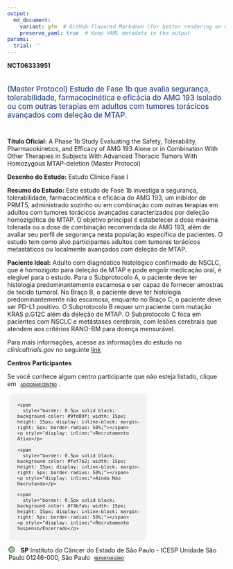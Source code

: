 ```yaml
---
output: 
  md_document:
    variant: gfm  # GitHub-flavored Markdown (for better rendering on GitHub)
    preserve_yaml: true  # Keep YAML metadata in the output
params:
  trial: ''
---
```


<script async src="https://scripts.simpleanalyticscdn.com/latest.js"></script>

**NCT06333951**

<div style="padding: 5px 5px 5px 0px; font-size: 1.20em; font-weight: 500; color: #2E4A7F; text-align: left; margin-bottom: 20px">

(Master Protocol) Estudo de Fase 1b que avalia segurança,
tolerabilidade, farmacocinética e eficácia do AMG 193 isolado ou com
outras terapias em adultos com tumores torácicos avançados com deleção
de MTAP.

</div>

**Título Oficial:** A Phase 1b Study Evaluating the Safety,
Tolerability, Pharmacokinetics, and Efficacy of AMG 193 Alone or in
Combination With Other Therapies in Subjects With Advanced Thoracic
Tumors With Homozygous MTAP-deletion (Master Protocol)

**Desenho do Estudo:** Estudo Clinico Fase I

**Resumo do Estudo:** Este estudo de Fase 1b investiga a segurança,
tolerabilidade, farmacocinética e eficácia do AMG 193, um inibidor de
PRMT5, administrado sozinho ou em combinação com outras terapias em
adultos com tumores torácicos avançados caracterizados por deleção
homozigótica de MTAP. O objetivo principal é estabelecer a dose máxima
tolerada ou a dose de combinação recomendada do AMG 193, além de avaliar
seu perfil de segurança nesta população específica de pacientes. O
estudo tem como alvo participantes adultos com tumores torácicos
metastáticos ou localmente avançados com deleção de MTAP.

**Paciente Ideal:** Adulto com diagnóstico histológico confirmado de
NSCLC, que é homozigoto para deleção de MTAP e pode engolir medicação
oral, é elegível para o estudo. Para o Subprotocolo A, o paciente deve
ter histologia predominantemente escamosa e ser capaz de fornecer
amostras de tecido tumoral. No Braço B, o paciente deve ter histologia
predominantemente não escamosa, enquanto no Braço C, o paciente deve ser
PD-L1 positivo. O Subprotocolo B requer um paciente com mutação KRAS
p.G12C além da deleção de MTAP. O Subprotocolo C foca em pacientes com
NSCLC e metástases cerebrais, com lesões cerebrais que atendem aos
critérios RANO-BM para doença mensurável.

Para mais informações, acesse as informações do estudo no
*clinicaltrials.gov* no seguinte
[link](https://clinicaltrials.gov/ct2/show/NCT06333951)

**Centros Participantes**

Se você conhece algum centro participante que não esteja listado, clique
em
<span style="color: #2E4A7F; margin-left: 2px; padding: 4px; background-color: #f3f2f1; border-radius: 8px; font-weight: 500; font-size: 0.6em"><a
href="https://cancertrialsbr.shinyapps.io/formsapp?study_nct_id=NCT06333951&amp;location_id=N%2FA&amp;location_full_name=N%2FA&amp;form_type=Adicionar%20Centro"
target="_blank">ADICIONAR CENTRO</a></span>.

<div style="margin-bottom: 8px; margin-left: 5px; padding: 8px; max-width: 300px; background-color: #f3f2f1; border-radius: 8px; font-size: 0.9em">

<div style="margin-left: 10px;">

    <span 
      style="border: 0.5px solid black; background-color: #9fd89f; width: 15px; height: 15px; display: inline-block; margin-right: 5px; border-radius: 50%;"></span>
    <p style="display: inline;">Recrutamento Ativo</p>

</div>

<div style="margin-left: 10px;">

    <span 
      style="border: 0.5px solid black; background-color: #fef7b2; width: 15px; height: 15px; display: inline-block; margin-right: 5px; border-radius: 50%;"></span>
    <p style="display: inline;">Ainda Não Recrutando</p>

</div>

<div style="margin-left: 10px;">

    <span 
      style="border: 0.5px solid black; background-color: #f4bfab; width: 15px; height: 15px; display: inline-block; margin-right: 5px; border-radius: 50%;"></span>
    <p style="display: inline;">Recrutamento Suspenso/Encerrado</p>

</div>

</div>

<div style="margin: 3px;">

<span style="border: 0.5px solid black; display: inline-block; width: 12px; height: 12px; border-radius: 50%; margin-right: 10px; padding-bottom: 0px; background-color: #9fd89f;"></span>
<b>SP</b> Instituto do Câncer do Estado de São Paulo - ICESP Unidade São
Paulo 01246-000, São Paulo
<span style="color: #2E4A7F; margin-left: 2px; padding: 4px; background-color: #f3f2f1; border-radius: 8px; font-weight: 500; font-size: 0.6em"><a
href="https://cancertrialsbr.shinyapps.io/formsapp?study_nct_id=NCT06333951&amp;location_id=INSTITUTODOCANCERDOESTADODESAOPAULOOCTAVIOFRIASDEOLIVEIRAICESPSAOPAULO01246000BRAZIL&amp;location_full_name=Instituto%20do%20C%C3%A2ncer%20do%20Estado%20de%20S%C3%A3o%20Paulo%20-%20ICESP%20Unidade%20S%C3%A3o%20Paulo%2C%2001246-000%2C%20S%C3%A3o%20Paulo&amp;form_type=Reportar%20Erro"
target="_blank">REPORTAR ERRO</a></span>

</div>
